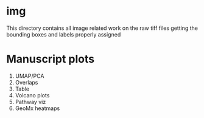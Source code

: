 # img 
This directory contains all image related work on the raw tiff files getting the bounding boxes and labels properly assigned 

# Manuscript plots
1. UMAP/PCA
2. Overlaps
3. Table
4. Volcano plots
5. Pathway viz
6. GeoMx heatmaps 
